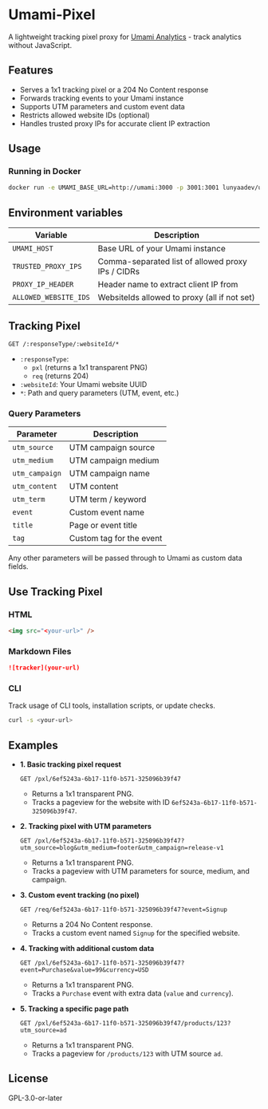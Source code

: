 # Umami-Pixel

A lightweight tracking pixel proxy for [Umami Analytics](https://umami.is/) - track analytics without JavaScript.

## Features

- Serves a 1x1 tracking pixel or a 204 No Content response
- Forwards tracking events to your Umami instance
- Supports UTM parameters and custom event data
- Restricts allowed website IDs (optional)
- Handles trusted proxy IPs for accurate client IP extraction

## Usage

### Running in Docker

```sh
docker run -e UMAMI_BASE_URL=http://umami:3000 -p 3001:3001 lunyaadev/umami-pixel:latest
```

## Environment variables

| Variable              | Description                                       |
| --------------------- | ------------------------------------------------- |
| `UMAMI_HOST`          | Base URL of your Umami instance                   |
| `TRUSTED_PROXY_IPS`   | Comma-separated list of allowed proxy IPs / CIDRs |
| `PROXY_IP_HEADER`     | Header name to extract client IP from             |
| `ALLOWED_WEBSITE_IDS` | WebsiteIds allowed to proxy (all if not set)      |

## Tracking Pixel

`GET /:responseType/:websiteId/*`

- `:responseType`:
  - `pxl` (returns a 1x1 transparent PNG)
  - `req` (returns 204)
- `:websiteId`: Your Umami website UUID
- `*`: Path and query parameters (UTM, event, etc.)

### Query Parameters

| Parameter      | Description              |
| -------------- | ------------------------ |
| `utm_source`   | UTM campaign source      |
| `utm_medium`   | UTM campaign medium      |
| `utm_campaign` | UTM campaign name        |
| `utm_content`  | UTM content              |
| `utm_term`     | UTM term / keyword       |
| `event`        | Custom event name        |
| `title`        | Page or event title      |
| `tag`          | Custom tag for the event |

Any other parameters will be passed through to Umami as custom data fields.

## Use Tracking Pixel

### HTML

```html
<img src="<your-url>" />
```

### Markdown Files

```markdown
![tracker](your-url)
```

### CLI

Track usage of CLI tools, installation scripts, or update checks.

```sh
curl -s <your-url>
```

## Examples

- **1. Basic tracking pixel request**

  `GET /pxl/6ef5243a-6b17-11f0-b571-325096b39f47`

  - Returns a 1x1 transparent PNG.
  - Tracks a pageview for the website with ID `6ef5243a-6b17-11f0-b571-325096b39f47`.

- **2. Tracking pixel with UTM parameters**

  `GET /pxl/6ef5243a-6b17-11f0-b571-325096b39f47?utm_source=blog&utm_medium=footer&utm_campaign=release-v1`

  - Returns a 1x1 transparent PNG.
  - Tracks a pageview with UTM parameters for source, medium, and campaign.

- **3. Custom event tracking (no pixel)**

  `GET /req/6ef5243a-6b17-11f0-b571-325096b39f47?event=Signup`

  - Returns a 204 No Content response.
  - Tracks a custom event named `Signup` for the specified website.

- **4. Tracking with additional custom data**

  `GET /pxl/6ef5243a-6b17-11f0-b571-325096b39f47?event=Purchase&value=99&currency=USD`

  - Returns a 1x1 transparent PNG.
  - Tracks a `Purchase` event with extra data (`value` and `currency`).

- **5. Tracking a specific page path**

  `GET /pxl/6ef5243a-6b17-11f0-b571-325096b39f47/products/123?utm_source=ad`

  - Returns a 1x1 transparent PNG.
  - Tracks a pageview for `/products/123` with UTM source `ad`.

## License

GPL-3.0-or-later
